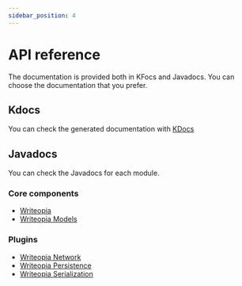 ```yaml
---
sidebar_position: 4
---
```


# API reference

The documentation is provided both in KFocs and Javadocs. You can choose the documentation that you prefer.

## Kdocs

You can check the generated documentation with [KDocs](https://kdocs.writeopia.io/)

## Javadocs

You can check the Javadocs for each module.

### Core components
- [Writeopia](https://javadoc.io/doc/com.github.leandroborgesferreira/storyteller)
- [Writeopia Models](https://javadoc.io/doc/com.github.leandroborgesferreira/storyteller-models)

### Plugins
- [Writeopia Network](https://javadoc.io/doc/com.github.leandroborgesferreira/storyteller-network)
- [Writeopia Persistence](https://javadoc.io/doc/com.github.leandroborgesferreira/storyteller-persistence)
- [Writeopia Serialization](https://javadoc.io/doc/com.github.leandroborgesferreira/storyteller-serialization)
